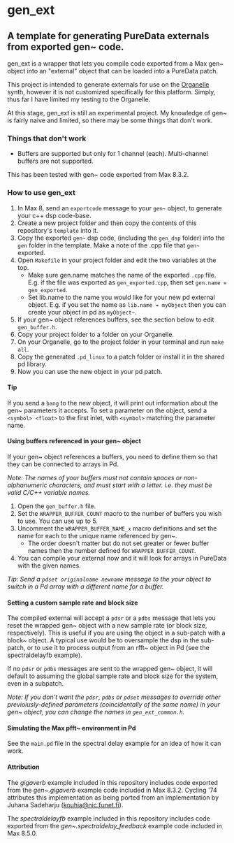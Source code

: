 # gen_ext
## A template for generating PureData externals from exported gen~ code.

gen_ext is a wrapper that lets you compile code exported from a Max gen~ object into an "external" object that can be loaded into a PureData patch.

This project is intended to generate externals for use on the [Organelle](https://www.critterandguitari.com/organelle) synth, however it is not customized specifically for this platform. Simply, thus far I have limited my testing to the Organelle.

At this stage, gen_ext is still an experimental project. My knowledge of gen~ is fairly naive and limited, so there may be some things that don't work. 

### Things that don't work

* Buffers are supported but only for 1 channel (each). Multi-channel buffers are not supported.

This has been tested with gen~ code exported from Max 8.3.2.

### How to use gen_ext

1. In Max 8, send an `exportcode` message to your `gen~` object, to generate your c++ dsp code-base.
2. Create a new project folder and then copy the contents of this repository's `template` into it.
3. Copy the exported `gen~` dsp code, (including the `gen_dsp` folder) into the `gen` folder in the template. Make a note of the .cpp file that `gen~` exported.
4. Open `Makefile` in your project folder and edit the two variables at the top.
	- Make sure gen.name matches the name of the exported `.cpp` file. E.g. if the file was exported as `gen_exported.cpp`, then set `gen.name = gen_exported`.
	- Set lib.name to the name you would like for your new pd external object. E.g. if you set the name as `lib.name = myObject` then you can create your object in pd as `myObject~`.
5. If your gen~ object references buffers, see the section below to edit `gen_buffer.h`.
6. Copy your project folder to a folder on your Organelle.
7. On your Organelle, go to the project folder in your terminal and run `make all`.
8. Copy the generated `.pd_linux` to a patch folder or install it in the shared pd library.
9. Now you can use the new object in your pd patch.

#### Tip
If you send a `bang` to the new object, it will print out information about the gen~ parameters it accepts. To set a parameter on the object, send a `<symbol> <float>` to the first inlet, with `<symbol>` matching the parameter name.
	
#### Using buffers referenced in your gen~ object

If your gen~ object references a buffers, you need to define them so that they can be connected to arrays in Pd.

_Note: The names of your buffers must not contain spaces or non-alphanumeric characters, and must start with a letter. i.e. they must be valid C/C++ variable names._

1. Open the `gen_buffer.h` file.
2. Set the `WRAPPER_BUFFER_COUNT` macro to the number of buffers you wish to use. You can use up to 5.
3. Uncomment the `WRAPPER_BUFFER_NAME_x` macro definitions and set the name for each to the unique name referenced by gen~. 
	- The order doesn't matter but do not set greater or fewer buffer names then the number defined for `WRAPPER_BUFFER_COUNT`.
4. You can compile your external now and it will look for arrays in PureData with the given names.

_Tip: Send a `pdset originalname newname` message to the your object to switch in a Pd array with a different name for a buffer._

#### Setting a custom sample rate and block size

The compiled external will accept a `pdsr` or a `pdbs` message that lets you reset the wrapped gen~ object with a new sample rate (or block size, respectively). This is useful if you are using the object in a sub-patch with a block~ object. A typical use would be to oversample the dsp in the sub-patch, or to use it to process output from an rfft~ object in Pd (see the spectraldelayfb example).

If no `pdsr` or `pdbs` messages are sent to the wrapped gen~ object, it will default to assuming the global sample rate and block size for the system, even in a subpatch.

_Note: If you don't want the `pdsr`, `pdbs` or `pdset` messages to override other previoiusly-defined parameters (coincidentally of the same name) in your gen~ object, you can change the names in `gen_ext_common.h`._

#### Simulating the Max pfft~ environment in Pd

See the `main.pd` file in the spectral delay example for an idea of how it can work. 
	
#### Attribution

The _gigaverb_ example included in this repository includes code exported from the _gen~.gigaverb_ example code included in Max 8.3.2. Cycling '74 attributes this implementation as being ported from an implementation by Juhana Sadeharju (kouhia@nic.funet.fi).

The _spectraldelayfb_ example included in this repository includes code exported from the _gen~.spectraldelay_feedback_ example code included in Max 8.5.0.

